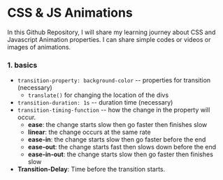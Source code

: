 # CSS & JS Animations

In this Github Repository, I will share my learning journey about CSS and Javascript Animation properties. I can share simple codes or videos or images of animations.

### 1. basics

- `transition-property: background-color` -- properties for transition (necessary)
  - `translate()` for changing the location of the divs
- `transition-duration: 1s` -- duration time (necessary)
- `transition-timing-function` -- how the change in the property will occur.
    - **ease**: the change starts slow then go faster then finishes slow
    - **linear**: the change occurs at the same rate
    - **ease-in**: the change starts slow then go faster before the end
    - **ease-out**: the change starts fast then slows down before the end
    - **ease-in-out**: the change starts slow then go faster then finishes slow
- **Transition-Delay**: Time before the transition starts.
